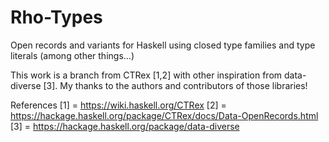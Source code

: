 Rho-Types
=======

Open records and variants for Haskell using closed type families and type literals
(among other things...)

This work is a branch from CTRex [1,2] with other inspiration from data-diverse [3].
My thanks to the authors and contributors of those libraries!

References
[1] = https://wiki.haskell.org/CTRex
[2] = https://hackage.haskell.org/package/CTRex/docs/Data-OpenRecords.html
[3] = https://hackage.haskell.org/package/data-diverse